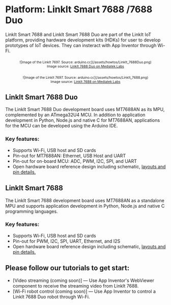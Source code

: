 # Platform: LinkIt Smart 7688 /7688 Duo

LinkIt Smart 7688 and LinkIt Smart 7688 Duo are part of the LinkIt IoT platform, providing hardware development kits (HDKs) for user to develop prototypes of IoT devices. 
They can insteract with App Inventor through Wi-Fi.

<div style="text-align: center; font-size: 75%; margin: 16pt 0;">
![Image of the LinkIt 7697. Source: arduino.cc](/assets/howtos/LinkIt_7688Duo.png)
<br>
Image source: <a href="https://labs.mediatek.com/en/platform/linkit-smart-7688" target="_blank">LinkIt 7688 Duo on Mediatek Labs</a>
</div>

<div style="text-align: center; font-size: 75%; margin: 16pt 0;">
![Image of the LinkIt 7697. Source: arduino.cc](/assets/howtos/LinkIt_7688.png)
<br>
Image source: <a href="https://labs.mediatek.com/en/platform/linkit-smart-7688" target="_blank">LinkIt 7688 on Mediatek Labs</a>
</div>	

## LinkIt Smart 7688 Duo 

The LinkIt Smart 7688 Duo development board uses MT7688AN as its MPU, complemented by an ATmega32U4 MCU. 
In addition to application development in Python, Node.js and native C for MT7688AN, applications for the MCU can be developed using the Arduino IDE.

### Key features:
* Supports Wi-Fi, USB host and SD cards
* Pin-out for MT7688AN: Ethernet, USB Host and UART
* Pin-out for on-board MCU: ADC, PWM, I2C, SPI, and UART
* Open hardware board reference design including schematic, <a href="https://labs.mediatek.com/en/download/GHkUS0qj" target="_blank">layouts and pin details.</a>

## LinkIt Smart 7688

The LinkIt Smart 7688 development board uses MT7688AN as a standalone MPU and supports application development in Python, Node.js and native C programming languages.

### Key features:
* Supports Wi-Fi, USB host and SD cards
* Pin-out for PWM, I2C, SPI, UART, Ethernet, and I2S
* Open hardware board reference design including schematic, <a href="https://labs.mediatek.com/en/download/189LRncF" target="_blank">layouts and pin details.</a>

## Please follow our tutorials to get start:

* [Video streaming (coming soon)] &mdash; Use App Inventor's WebViewer component to receive the streaming video from LinkIt 7688.
* [Wi-Fi robot control (coming soon)] &mdash; Use App Inventor to control a LinkIt 7688 Duo robot through Wi-Fi.

